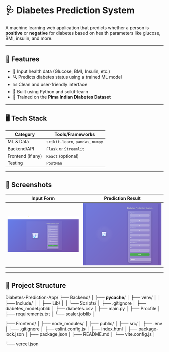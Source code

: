 # 🩺 Diabetes Prediction System

A machine learning web application that predicts whether a person is **positive** or **negative** for diabetes based on health parameters like glucose, BMI, insulin, and more.

---
## 🧠 Features

- 🧾 Input health data (Glucose, BMI, Insulin, etc.)
- 🔍 Predicts diabetes status using a trained ML model
- 📊 Clean and user-friendly interface
- 📁 Built using Python and scikit-learn
- 🧪 Trained on the **Pima Indian Diabetes Dataset**

---

## 🖥️ Tech Stack

| Category      | Tools/Frameworks             |
|---------------|------------------------------|
| ML & Data     | `scikit-learn`, `pandas`, `numpy` |
| Backend/API   | `Flask` or `Streamlit`       |
| Frontend (if any) | `React` (optional) |
| Testing    | `PostMan` |

---

## 📸 Screenshots

| Input Form | Prediction Result |
|------------|------------------|
| ![form](https://github.com/AveeckPandey/Diabetes-Prediction-App/blob/main/Frontend/src/assets/Form.png?raw=true) | ![result](https://github.com/AveeckPandey/Diabetes-Prediction-App/blob/main/Frontend/src/assets/Negative.png?raw=true) |

---

## 📂 Project Structure
Diabetes-Prediction-App/
├── Backend/
│   ├── __pycache__/
│   ├── venv/
│   │   ├── Include/
│   │   ├── Lib/
│   │   └── Scripts/
│   ├── .gitignore
│   ├── diabetes_model.joblib
│   ├── diabetes.csv
│   ├── main.py
│   ├── Procfile
│   ├── requirements.txt
│   └── scaler.joblib
│

├── Frontend/
│   ├── node_modules/
│   ├── public/
│   ├── src/
│   ├── .env
│   ├── .gitignore
│   ├── eslint.config.js
│   ├── index.html
│   ├── package-lock.json
│   ├── package.json
│   ├── README.md
│   └── vite.config.js
│

└── vercel.json

